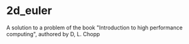 # 2d_euler
A solution to a problem of the book "Introduction to high performance computing", authored by D, L. Chopp
